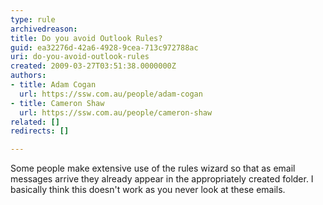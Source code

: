 ```yaml
---
type: rule
archivedreason: 
title: Do you avoid Outlook Rules?
guid: ea32276d-42a6-4928-9cea-713c972788ac
uri: do-you-avoid-outlook-rules
created: 2009-03-27T03:51:38.0000000Z
authors:
- title: Adam Cogan
  url: https://ssw.com.au/people/adam-cogan
- title: Cameron Shaw
  url: https://ssw.com.au/people/cameron-shaw
related: []
redirects: []

---
```



Some people make extensive use of the rules wizard so that as email messages arrive they already appear in the appropriately created folder. I basically think this doesn't work as you never look at these emails. 

<br><excerpt class='endintro'></excerpt><br>
&#160; 



